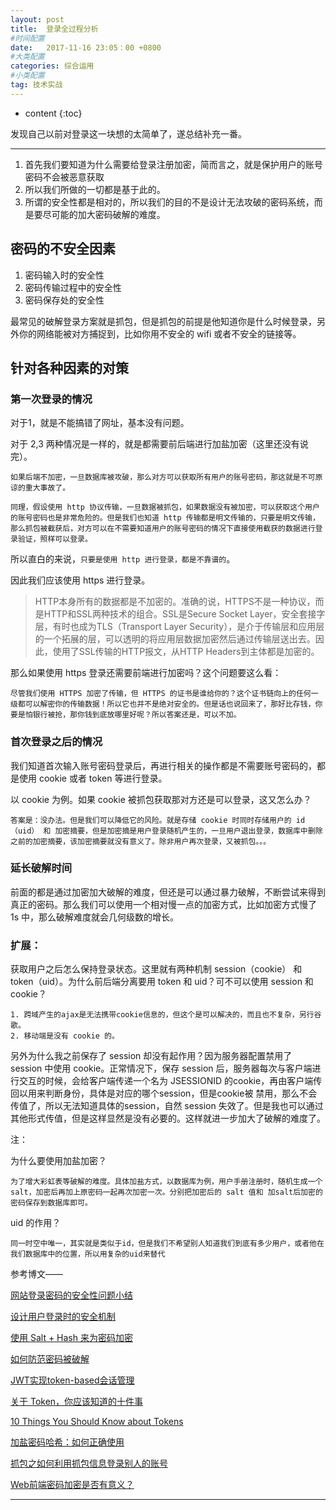 ```yaml
---
layout: post
title:  登录全过程分析
#时间配置
date:   2017-11-16 23:05：00 +0800
#大类配置
categories: 综合运用
#小类配置
tag: 技术实战
---
```


* content
{:toc}


发现自己以前对登录这一块想的太简单了，遂总结补充一番。

------------------------------------------------------------------------------------------------------
1. 首先我们要知道为什么需要给登录注册加密，简而言之，就是保护用户的账号密码不会被恶意获取
2. 所以我们所做的一切都是基于此的。
3. 所谓的安全性都是相对的，所以我们的目的不是设计无法攻破的密码系统，而是要尽可能的加大密码破解的难度。


## 密码的不安全因素
1. 密码输入时的安全性
2. 密码传输过程中的安全性
3. 密码保存处的安全性

最常见的破解登录方案就是抓包，但是抓包的前提是他知道你是什么时候登录，另外你的网络能被对方捕捉到，比如你用不安全的 wifi 或者不安全的链接等。

## 针对各种因素的对策

### 第一次登录的情况
对于1，就是不能搞错了网址，基本没有问题。

对于 2,3 两种情况是一样的，就是都需要前后端进行加盐加密（这里还没有说完）。

	如果后端不加密，一旦数据库被攻破，那么对方可以获取所有用户的账号密码，那这就是不可原谅的重大事故了。

	同理，假设使用 http 协议传输，一旦数据被抓包，如果数据没有被加密，可以获取这个用户的账号密码也是非常危险的。但是我们也知道 http 传输都是明文传输的，只要是明文传输，那么抓包被截获后，对方可以在不需要知道用户的账号密码的情况下直接使用截获的数据进行登录验证，照样可以登录。
	
所以直白的来说，`只要是使用 http 进行登录，都是不靠谱的`。

因此我们应该使用 https 进行登录。

> HTTP本身所有的数据都是不加密的。准确的说，HTTPS不是一种协议，而是HTTP和SSL两种技术的组合。SSL是Secure Socket Layer，安全套接字层，有时也成为TLS（Transport Layer Security），是介于传输层和应用层的一个拓展的层，可以透明的将应用层数据加密然后通过传输层送出去。因此，使用了SSL传输的HTTP报文，从HTTP Headers到主体都是加密的。

那么如果使用 https 登录还需要前端进行加密吗？这个问题要这么看：

	尽管我们使用 HTTPS 加密了传输，但 HTTPS 的证书是谁给你的？这个证书链向上的任何一级都可以解密你的传输数据！所以它也并不是绝对安全的。但是话也说回来了，那好比存钱，你要是怕银行被抢，那你钱到底放哪里好呢？所以答案还是，可以不加。

### 首次登录之后的情况
我们知道首次输入账号密码登录后，再进行相关的操作都是不需要账号密码的，都是使用 cookie 或者 token 等进行登录。

以 cookie 为例。如果 cookie 被抓包获取那对方还是可以登录，这又怎么办？

	答案是：没办法。但是我们可以降低它的风险。就是存储 cookie 时同时存储用户的 id（uid） 和 加密摘要，但是加密摘是用户登录随机产生的，一旦用户退出登录，数据库中删除之前的加密摘要，该加密摘要就没有意义了。除非用户再次登录，又被抓包。。。

### 延长破解时间
前面的都是通过加密加大破解的难度，但还是可以通过暴力破解，不断尝试来得到真正的密码。那么我们可以使用一个相对慢一点的加密方式，比如加密方式慢了 1s 中，那么破解难度就会几何级数的增长。

### 扩展：

获取用户之后怎么保持登录状态。这里就有两种机制 session（cookie） 和 token（uid）。为什么前后端分离要用 token 和 uid？可不可以使用 session 和 cookie？

	1. 跨域产生的ajax是无法携带cookie信息的，但这个是可以解决的，而且也不复杂，另行谷歌。
	2. 移动端是没有 cookie 的。

另外为什么我之前保存了 session 却没有起作用？因为服务器配置禁用了 session 中使用 cookie。正常情况下，保存 session 后，服务器每次与客户端进行交互的时候，会给客户端传递一个名为 JSESSIONID 的cookie，再由客户端传回以用来判断身份，具体是对应的哪个session，但是cookie被
禁用，那么不会传值了，所以无法知道具体的session，自然 session 失效了。但是我也可以通过其他形式传值，但是这样显然是没有必要的。这样就进一步加大了破解的难度了。


注：

为什么要使用加盐加密？

	为了增大彩虹表等破解的难度。具体加盐方式，以数据库为例，用户手册注册时，随机生成一个 salt，加密后再加上原密码一起再次加密一次。分别把加密后的 salt 值和 加salt后加密的密码保存到数据库即可。

uid 的作用？

	同一时空中唯一，其实就是类似于id，但是我们不希望别人知道我们到底有多少用户，或者他在我们数据库中的位置，所以用复杂的uid来替代

参考博文——

[网站登录密码的安全性问题小结](http://www.cnblogs.com/waytofall/p/3456013.html)

[设计用户登录时的安全机制](http://blog.sina.com.cn/s/blog_44ab50510102vi6u.html)

[使用 Salt + Hash 来为密码加密](http://blog.csdn.net/wxwzy738/article/details/16839339/)

[如何防范密码被破解](https://coolshell.cn/articles/2078.html)

[JWT实现token-based会话管理](https://www.cnblogs.com/lyzg/p/6028341.html)

[关于 Token，你应该知道的十件事](http://ju.outofmemory.cn/entry/134189)

[10 Things You Should Know about Tokens](https://auth0.com/blog/ten-things-you-should-know-about-tokens-and-cookies/)

[加盐密码哈希：如何正确使用](http://blog.jobbole.com/61872/)

[抓包之如何利用抓包信息登录别人的账号](http://blog.sina.com.cn/s/blog_69a9ca150102vkim.html)

[Web前端密码加密是否有意义？](https://www.zhihu.com/question/25539382)

-----------------------------------------------------------------------------------------------------


